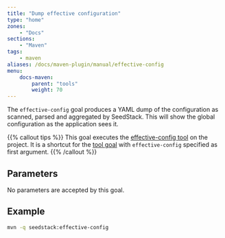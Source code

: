 ```yaml
---
title: "Dump effective configuration"
type: "home"
zones:
    - "Docs"
sections:
    - "Maven"    
tags:
    - maven
aliases: /docs/maven-plugin/manual/effective-config    
menu:
    docs-maven:
        parent: "tools"
        weight: 70
---
```


The `effective-config` goal produces a YAML dump of the configuration as scanned, parsed and aggregated by SeedStack. <!--more-->
This will show the global configuration as the application sees it.

{{% callout tips %}}
This goal executes the [effective-config tool](/docs/seed/configuration/#effective-configuration) on 
the project. It is a shortcut for the [tool goal](../tool) with `effective-config` specified as first argument. 
{{% /callout %}}

## Parameters

No parameters are accepted by this goal.

## Example

```bash
mvn -q seedstack:effective-config
```
